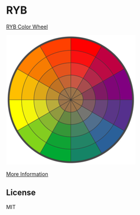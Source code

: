 RYB
===

[RYB Color Wheel](http://bahamas10.github.io/ryb)

![color wheel](/assets/ryb-wheel.png)

[More Information](http://bahamas10.github.io/ryb/about.html)

License
-------

MIT
